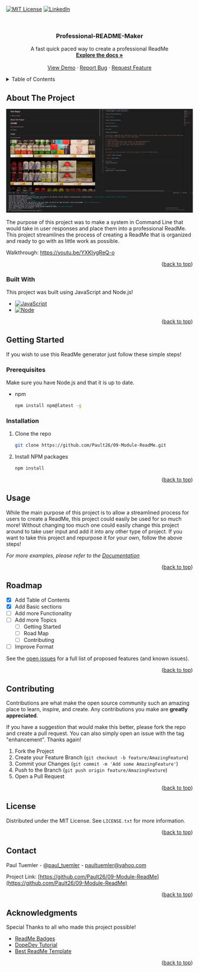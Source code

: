 <a name="readme-top"></a>

[![MIT License][license-shield]][license-url]
[![LinkedIn][linkedin-shield]][linkedin-url]



<!-- PROJECT LOGO -->
<br />
  <h3 align="center">Professional-README-Maker</h3>

  <p align="center">
    A fast quick paced way to create a professional ReadMe
    <br />
    <a href="https://github.com/Pault26/09-Module-ReadMe"><strong>Explore the docs »</strong></a>
    <br />
    <br />
    <a href="https://github.com/Pault26/09-Module-ReadMe">View Demo</a>
    ·
    <a href="https://github.com/Pault26/09-Module-ReadMe/issues">Report Bug</a>
    ·
    <a href="https://github.com/Pault26/09-Module-ReadMe/issues">Request Feature</a>
  </p>
</div>



<!-- TABLE OF CONTENTS -->
<details>
  <summary>Table of Contents</summary>
  <ol>
    <li>
      <a href="#about-the-project">About The Project</a>
      <ul>
        <li><a href="#built-with">Built With</a></li>
      </ul>
    </li>
    <li>
      <a href="#getting-started">Getting Started</a>
      <ul>
        <li><a href="#prerequisites">Prerequisites</a></li>
        <li><a href="#installation">Installation</a></li>
      </ul>
    </li>
    <li><a href="#usage">Usage</a></li>
    <li><a href="#roadmap">Roadmap</a></li>
    <li><a href="#contributing">Contributing</a></li>
    <li><a href="#license">License</a></li>
    <li><a href="#contact">Contact</a></li>
    <li><a href="#acknowledgments">Acknowledgments</a></li>
  </ol>
</details>



<!-- ABOUT THE PROJECT -->
## About The Project

[![ReadMe Generator Screen Shot][product-screenshot]](https://github.com/Pault26/09-Module-ReadMe)

The purpose of this project was to make a system in Command Line that would take in user responses and place them into a professional ReadMe. This project streamlines the process of creating a ReadMe that is organized and ready to go with as little work as possible.

Walkthrough: https://youtu.be/YXKIygReQ-o

<p align="right">(<a href="#readme-top">back to top</a>)</p>



### Built With

This project was built using JavaScript and Node.js!

* [![JavaScript][JavaScript]][JavaScript-url]
* [![Node][Node.js]][Node-url]

<p align="right">(<a href="#readme-top">back to top</a>)</p>



<!-- GETTING STARTED -->
## Getting Started

If you wish to use this ReadMe generator just follow these simple steps! 

### Prerequisites

Make sure you have Node.js and that it is up to date.
* npm
  ```sh
  npm install npm@latest -g
  ```

### Installation
1. Clone the repo
   ```sh
   git clone https://github.com/Pault26/09-Module-ReadMe.git
   ```
2. Install NPM packages
   ```sh
   npm install
   ```

<p align="right">(<a href="#readme-top">back to top</a>)</p>



<!-- USAGE EXAMPLES -->
## Usage

While the main purpose of this project is to allow a streamlined process for users to create a ReadMe, this project could easily be used for so much more! Without changing too much one could easily change this project around to take user input and add it into any other type of project. If you want to take this project and repurpose it for your own, follow the above steps!

_For more examples, please refer to the [Documentation](https://github.com/Pault26/09-Module-ReadMe)_

<p align="right">(<a href="#readme-top">back to top</a>)</p>



<!-- ROADMAP -->
## Roadmap

- [x] Add Table of Contents
- [x] Add Basic sections
- [ ] Add more Functionality
- [ ] Add more Topics
    - [ ] Getting Started
    - [ ] Road Map
    - [ ] Contributing
- [ ] Improve Format

See the [open issues](https://github.com/Pault26/09-Module-ReadMe/issues) for a full list of proposed features (and known issues).

<p align="right">(<a href="#readme-top">back to top</a>)</p>



<!-- CONTRIBUTING -->
## Contributing

Contributions are what make the open source community such an amazing place to learn, inspire, and create. Any contributions you make are **greatly appreciated**.

If you have a suggestion that would make this better, please fork the repo and create a pull request. You can also simply open an issue with the tag "enhancement". Thanks again!

1. Fork the Project
2. Create your Feature Branch (`git checkout -b feature/AmazingFeature`)
3. Commit your Changes (`git commit -m 'Add some AmazingFeature'`)
4. Push to the Branch (`git push origin feature/AmazingFeature`)
5. Open a Pull Request

<p align="right">(<a href="#readme-top">back to top</a>)</p>



<!-- LICENSE -->
## License

Distributed under the MIT License. See `LICENSE.txt` for more information.

<p align="right">(<a href="#readme-top">back to top</a>)</p>



<!-- CONTACT -->
## Contact

Paul Tuemler - [@paul_tuemler](https://twitter.com/your_username) - paultuemler@yahoo.com

Project Link: [https://github.com/Pault26/09-Module-ReadMe](https://github.com/Pault26/09-Module-ReadMe)

<p align="right">(<a href="#readme-top">back to top</a>)</p>



<!-- ACKNOWLEDGMENTS -->
## Acknowledgments

Special Thanks to all who made this project possible!

* [ReadMe Badges](https://github.com/alexandresanlim/Badges4-README.md-Profile)
* [DopeDev Tutorial](https://www.youtube.com/watch?v=9YivEQFpmHQ)
* [Best ReadMe Template](https://github.com/othneildrew/Best-README-Template)

<p align="right">(<a href="#readme-top">back to top</a>)</p>



<!-- MARKDOWN LINKS & IMAGES -->
[license-shield]: https://img.shields.io/github/license/othneildrew/Best-README-Template.svg?style=for-the-badge
[license-url]: https://github.com/Pault26/09-Module-ReadMe/blob/main/LICENSE
[linkedin-shield]: https://img.shields.io/badge/-LinkedIn-black.svg?style=for-the-badge&logo=linkedin&colorB=555
[linkedin-url]: https://www.linkedin.com/in/paul-tuemler/
[product-screenshot]: ./assets/ReadMeFinalCap.PNG
[JavaScript]: https://img.shields.io/badge/JavaScript-323330?style=for-the-badge&logo=javascript&logoColor=F7DF1E
[JavaScript-url]:https://www.w3schools.com/js/
[Node.js]: https://img.shields.io/badge/Node.js-339933?style=for-the-badge&logo=nodedotjs&logoColor=white
[Node-url]: https://nodejs.org/en